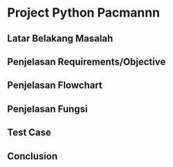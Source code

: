 # Project Python Pacmannn
## Latar Belakang Masalah
## Penjelasan Requirements/Objective
## Penjelasan Flowchart
## Penjelasan Fungsi
## Test Case
## Conclusion

